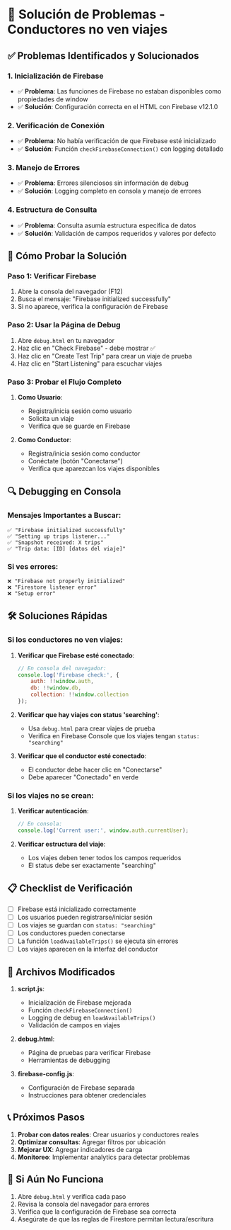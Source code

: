 # 🔧 Solución de Problemas - Conductores no ven viajes

## ✅ Problemas Identificados y Solucionados

### 1. **Inicialización de Firebase**
- ✅ **Problema**: Las funciones de Firebase no estaban disponibles como propiedades de window
- ✅ **Solución**: Configuración correcta en el HTML con Firebase v12.1.0

### 2. **Verificación de Conexión**
- ✅ **Problema**: No había verificación de que Firebase esté inicializado
- ✅ **Solución**: Función `checkFirebaseConnection()` con logging detallado

### 3. **Manejo de Errores**
- ✅ **Problema**: Errores silenciosos sin información de debug
- ✅ **Solución**: Logging completo en consola y manejo de errores

### 4. **Estructura de Consulta**
- ✅ **Problema**: Consulta asumía estructura específica de datos
- ✅ **Solución**: Validación de campos requeridos y valores por defecto

## 🚀 Cómo Probar la Solución

### Paso 1: Verificar Firebase
1. Abre la consola del navegador (F12)
2. Busca el mensaje: "Firebase initialized successfully"
3. Si no aparece, verifica la configuración de Firebase

### Paso 2: Usar la Página de Debug
1. Abre `debug.html` en tu navegador
2. Haz clic en "Check Firebase" - debe mostrar ✅
3. Haz clic en "Create Test Trip" para crear un viaje de prueba
4. Haz clic en "Start Listening" para escuchar viajes

### Paso 3: Probar el Flujo Completo
1. **Como Usuario**:
   - Registra/inicia sesión como usuario
   - Solicita un viaje
   - Verifica que se guarde en Firebase

2. **Como Conductor**:
   - Registra/inicia sesión como conductor
   - Conéctate (botón "Conectarse")
   - Verifica que aparezcan los viajes disponibles

## 🔍 Debugging en Consola

### Mensajes Importantes a Buscar:
```
✅ "Firebase initialized successfully"
✅ "Setting up trips listener..."
✅ "Snapshot received: X trips"
✅ "Trip data: [ID] [datos del viaje]"
```

### Si ves errores:
```
❌ "Firebase not properly initialized"
❌ "Firestore listener error"
❌ "Setup error"
```

## 🛠️ Soluciones Rápidas

### Si los conductores no ven viajes:

1. **Verificar que Firebase esté conectado**:
   ```javascript
   // En consola del navegador:
   console.log('Firebase check:', {
       auth: !!window.auth,
       db: !!window.db,
       collection: !!window.collection
   });
   ```

2. **Verificar que hay viajes con status 'searching'**:
   - Usa `debug.html` para crear viajes de prueba
   - Verifica en Firebase Console que los viajes tengan `status: "searching"`

3. **Verificar que el conductor esté conectado**:
   - El conductor debe hacer clic en "Conectarse"
   - Debe aparecer "Conectado" en verde

### Si los viajes no se crean:

1. **Verificar autenticación**:
   ```javascript
   // En consola:
   console.log('Current user:', window.auth.currentUser);
   ```

2. **Verificar estructura del viaje**:
   - Los viajes deben tener todos los campos requeridos
   - El status debe ser exactamente "searching"

## 📋 Checklist de Verificación

- [ ] Firebase está inicializado correctamente
- [ ] Los usuarios pueden registrarse/iniciar sesión
- [ ] Los viajes se guardan con `status: "searching"`
- [ ] Los conductores pueden conectarse
- [ ] La función `loadAvailableTrips()` se ejecuta sin errores
- [ ] Los viajes aparecen en la interfaz del conductor

## 🔧 Archivos Modificados

1. **script.js**: 
   - Inicialización de Firebase mejorada
   - Función `checkFirebaseConnection()`
   - Logging de debug en `loadAvailableTrips()`
   - Validación de campos en viajes

2. **debug.html**: 
   - Página de pruebas para verificar Firebase
   - Herramientas de debugging

3. **firebase-config.js**: 
   - Configuración de Firebase separada
   - Instrucciones para obtener credenciales

## 📞 Próximos Pasos

1. **Probar con datos reales**: Crear usuarios y conductores reales
2. **Optimizar consultas**: Agregar filtros por ubicación
3. **Mejorar UX**: Agregar indicadores de carga
4. **Monitoreo**: Implementar analytics para detectar problemas

## 🚨 Si Aún No Funciona

1. Abre `debug.html` y verifica cada paso
2. Revisa la consola del navegador para errores
3. Verifica que la configuración de Firebase sea correcta
4. Asegúrate de que las reglas de Firestore permitan lectura/escritura